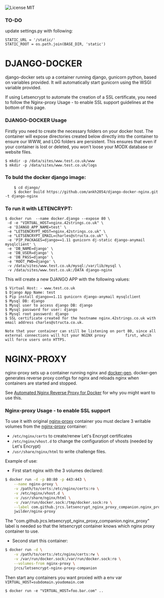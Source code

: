 ![License MIT](https://img.shields.io/badge/license-MIT-blue.svg)

### TO-DO

update settings.py with following:

	STATIC_URL = '/static/'
	STATIC_ROOT = os.path.join(BASE_DIR, 'static')


# DJANGO-DOCKER

django-docker sets up a container running django, gunicorn python, based on variables provided. It will automatically start gunicorn using the WSGI variable provided. 

If using Letsencrypt to automate the creation of a SSL certificate, you need to follow the Nginx-proxy Usage - to enable SSL support guidelines at the bottom of this page.


### DJANGO-DOCKER Usage


Firstly you need to create the necessary folders on your docker host. The container will expose directories created below directly into the container to ensure our WWW, and LOG folders are persistent.
This ensures that even if your container is lost or deleted, you won't loose your MODX database or website files.

	$ mkdir -p /data/sites/www.test.co.uk/www
	$ mkdir -p /data/sites/www.test.co.uk/logs



### To buld the docker django image:

		$ cd django/
		$ docker build https://github.com/ankh2054/django-docker-nginx.git -t django-nginx 

### To run it with LETENCRYPT:

    $ docker run  --name docker.django --expose 80 \
	 -d -e "VIRTUAL_HOST=nginx.42strings.co.uk" \
	 -e 'DJANGO_APP_NAME=test' \ 
 	 -e "LETSENCRYPT_HOST=nginx.42strings.co.uk" \
	 -e "LETSENCRYPT_EMAIL=charles@structa.co.uk" \
	 -e 'PIP_PACKAGES=django==1.11 gunicorn dj-static django-anymail mysqlclient' \
	 -e 'DB_NAME=django' \
	 -e 'DB_USER=django' \
	 -e 'DB_PASS=django' \
	 -e 'ROOT_PWD=django' \
	 -v /data/sites/www.test.co.uk/mysql:/var/lib/mysql \
	 -v /data/sites/www.test.co.uk:/DATA django-nginx


This will create a new DJANGO APP with the following values:

	$ Virtual Host: - www.test.co.uk
	$ Django App Name: test
	$ Pip install django==1.11 gunicorn django-anymail mysqlclient
	$ Mysql DB: django
	$ Mysql user to access django DB: django
	$ Mysql password for user: django
	$ Mysql root password: django
	$ SSL certificate created for the hostname nginx.42strings.co.uk with email address charles@structa.co.uk.
	
	Note that your container can still be listening on port 80, since all external connections will hit your NGINX proxy 	     first, whcih will force users onto HTTPS. 
	


# NGINX-PROXY


nginx-proxy sets up a container running nginx and [docker-gen][1].  docker-gen generates reverse proxy configs for nginx and reloads nginx when containers are started and stopped.

See [Automated Nginx Reverse Proxy for Docker][2] for why you might want to use this.

### Nginx-proxy Usage - to enable SSL support

To use it with original [nginx-proxy](https://github.com/jwilder/nginx-proxy) container you must declare 3 writable volumes from the [nginx-proxy](https://github.com/jwilder/nginx-proxy) container:
* `/etc/nginx/certs` to create/renew Let's Encrypt certificates
* `/etc/nginx/vhost.d` to change the configuration of vhosts (needed by Let's Encrypt)
* `/usr/share/nginx/html` to write challenge files.

Example of use:

* First start nginx with the 3 volumes declared:
```bash
$ docker run -d -p 80:80 -p 443:443 \
    --name nginx-proxy \
    -v /path/to/certs:/etc/nginx/certs:ro \
    -v /etc/nginx/vhost.d \
    -v /usr/share/nginx/html \
    -v /var/run/docker.sock:/tmp/docker.sock:ro \
    --label com.github.jrcs.letsencrypt_nginx_proxy_companion.nginx_proxy \
    jwilder/nginx-proxy
```
The "com.github.jrcs.letsencrypt_nginx_proxy_companion.nginx_proxy" label is needed so that the letsencrypt container knows which nginx proxy container to use.

* Second start this container:
```bash
$ docker run -d \
    -v /path/to/certs:/etc/nginx/certs:rw \
    -v /var/run/docker.sock:/var/run/docker.sock:ro \
    --volumes-from nginx-proxy \
    jrcs/letsencrypt-nginx-proxy-companion
```

Then start any containers you want proxied with a env var `VIRTUAL_HOST=subdomain.youdomain.com`

    $ docker run -e "VIRTUAL_HOST=foo.bar.com" ..




[1]: https://github.com/etopian/docker-gen
[2]: http://jasonwilder.com/blog/2014/03/25/automated-nginx-reverse-proxy-for-docker/

